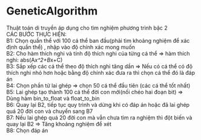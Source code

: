 # GeneticAlgorithm
Thuật toán di truyền áp dụng cho tìm nghiệm phương trình bậc 2<br />
CÁC BƯỚC THỰC HIỆN:<br />
B1: Chọn quần thể với 100 cá thể ban đầu(phải tìm khoảng nghiệm để xác định quần thể) , nhập vào độ chính xác mong muốn<br />
B2: Cho hàm thích nghi và tính độ thích nghi của từng cá thể => hàm thích nghi: abs(A*x^2+B*x+C)<br />
B3: Sắp xếp các cá thể theo độ thích nghi tăng dần => Nếu có cá thể có độ thích nghi nhỏ hơn hoặc bằng độ chính xác đưa ra thì chọn cá thể đó là đáp án<br />
B4: Chọn phần tử lai ghép => chọn 50 cá thể đầu tiên (các cá thể tốt nhất)<br />
B5: Lai ghép tạo thành 100 cá thể đời con mới(nối chéo hai đoạn bit) => Dùng hàm bin_to_float và float_to_bin<br />
B6: Quay lại B2, tiếp tục quy trình và dừng khi có đáp án hoặc đã lai ghép quá 20 đời con và chuyển sang B7<br />
B7: Nếu lai ghép quá 20 đời con mà vẫn chưa tìm ra nghiệm thì đột biến và quay lại B2 => Tăng khoảng nghiệm để xét<br />
B8: Chọn đáp án <br />
